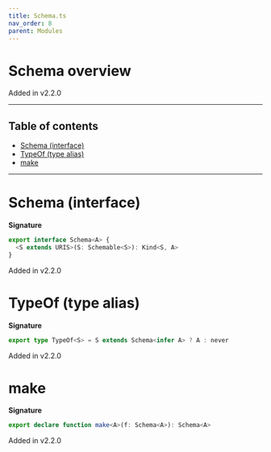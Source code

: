 ```yaml
---
title: Schema.ts
nav_order: 8
parent: Modules
---
```


# Schema overview

Added in v2.2.0

---

<h2 class="text-delta">Table of contents</h2>

- [Schema (interface)](#schema-interface)
- [TypeOf (type alias)](#typeof-type-alias)
- [make](#make)

---

# Schema (interface)

**Signature**

```ts
export interface Schema<A> {
  <S extends URIS>(S: Schemable<S>): Kind<S, A>
}
```

Added in v2.2.0

# TypeOf (type alias)

**Signature**

```ts
export type TypeOf<S> = S extends Schema<infer A> ? A : never
```

Added in v2.2.0

# make

**Signature**

```ts
export declare function make<A>(f: Schema<A>): Schema<A>
```

Added in v2.2.0
